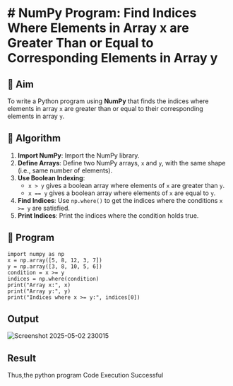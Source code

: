 # # NumPy Program: Find Indices Where Elements in Array x are Greater Than or Equal to Corresponding Elements in Array y

## 🎯 Aim
To write a Python program using **NumPy** that finds the indices where elements in array `x` are greater than or equal to their corresponding elements in array `y`.

## 🧠 Algorithm
1. **Import NumPy**: Import the NumPy library.
2. **Define Arrays**: Define two NumPy arrays, `x` and `y`, with the same shape (i.e., same number of elements).
3. **Use Boolean Indexing**: 
   - `x > y` gives a boolean array where elements of `x` are greater than `y`.
   - `x == y` gives a boolean array where elements of `x` are equal to `y`.
4. **Find Indices**: Use `np.where()` to get the indices where the conditions `x >= y` are satisfied.
5. **Print Indices**: Print the indices where the condition holds true.

## 🧾 Program
```
import numpy as np
x = np.array([5, 8, 12, 3, 7])
y = np.array([3, 8, 10, 5, 6])
condition = x >= y
indices = np.where(condition)
print("Array x:", x)
print("Array y:", y)
print("Indices where x >= y:", indices[0])
```
## Output
![Screenshot 2025-05-02 230015](https://github.com/user-attachments/assets/aee4485c-1af1-45a9-8acc-bbbaff2a5044)

## Result
Thus,the python program Code Execution Successful
